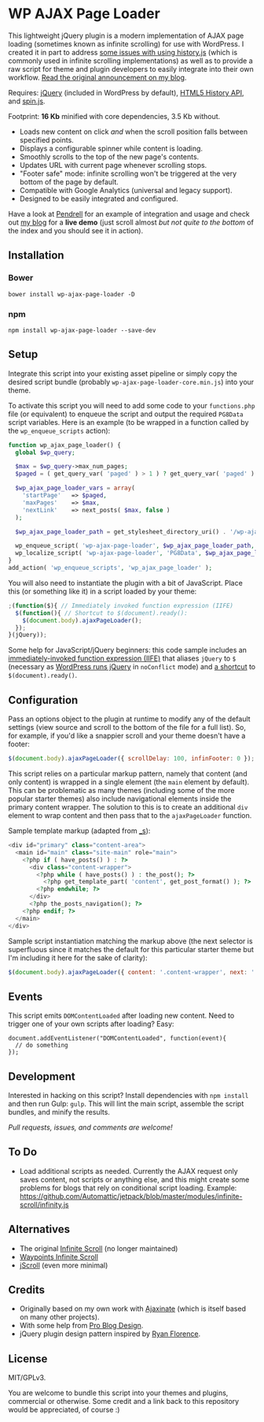 # WP AJAX Page Loader

This lightweight jQuery plugin is a modern implementation of AJAX page loading (sometimes known as infinite scrolling) for use with WordPress. I created it in part to address [some issues with using history.js](https://stackoverflow.com/questions/11230581/is-there-an-alternative-to-history-js) (which is commonly used in infinite scrolling implementations) as well as to provide a raw script for theme and plugin developers to easily integrate into their own workflow. [Read the original announcement on my blog](http://synapticism.com/dev/an-ajax-page-loading-script-for-wordpress/).

Requires: [jQuery](https://jquery.com/) (included in WordPress by default), [HTML5 History API](https://github.com/devote/HTML5-History-API), and [spin.js](https://github.com/fgnass/spin.js).

Footprint: **16 Kb** minified with core dependencies, 3.5 Kb without.

* Loads new content on click *and* when the scroll position falls between specified points.
* Displays a configurable spinner while content is loading.
* Smoothly scrolls to the top of the new page's contents.
* Updates URL with current page whenever scrolling stops.
* "Footer safe" mode: infinite scrolling won't be triggered at the very bottom of the page by default.
* Compatible with Google Analytics (universal and legacy support).
* Designed to be easily integrated and configured.

Have a look at [Pendrell](https://github.com/synapticism/pendrell) for an example of integration and usage and check out [my blog](http://synapticism.com) for a **live demo** (just scroll almost *but not quite to the bottom* of the index and you should see it in action).



## Installation

### Bower

`bower install wp-ajax-page-loader -D`

### npm

`npm install wp-ajax-page-loader --save-dev`



## Setup

Integrate this script into your existing asset pipeline or simply copy the desired script bundle (probably `wp-ajax-page-loader-core.min.js`) into your theme.

To activate this script you will need to add some code to your `functions.php` file (or equivalent) to enqueue the script and output the required `PG8Data` script variables. Here is an example (to be wrapped in a function called by the `wp_enqueue_scripts` action):

```php
function wp_ajax_page_loader() {
  global $wp_query;

  $max = $wp_query->max_num_pages;
  $paged = ( get_query_var( 'paged' ) > 1 ) ? get_query_var( 'paged' ) : 1;

  $wp_ajax_page_loader_vars = array(
    'startPage'   => $paged,
    'maxPages'    => $max,
    'nextLink'    => next_posts( $max, false )
  );

  $wp_ajax_page_loader_path = get_stylesheet_directory_uri() . '/wp-ajax-page-loader-core.min.js';

  wp_enqueue_script( 'wp-ajax-page-loader', $wp_ajax_page_loader_path, array( 'jquery' ), filemtime( $wp_ajax_page_loader_path ), true );
  wp_localize_script( 'wp-ajax-page-loader', 'PG8Data', $wp_ajax_page_loader_vars );
}
add_action( 'wp_enqueue_scripts', 'wp_ajax_page_loader' );
```

You will also need to instantiate the plugin with a bit of JavaScript. Place this (or something like it) in a script loaded by your theme:

```javascript
;(function($){ // Immediately invoked function expression (IIFE)
  $(function(){ // Shortcut to $(document).ready():
    $(document.body).ajaxPageLoader();
  });
}(jQuery));
```

Some help for JavaScript/jQuery beginners: this code sample includes an [immediately-invoked function expression (IIFE)](http://benalman.com/news/2010/11/immediately-invoked-function-expression/) that aliases `jQuery` to `$` (necessary as [WordPress runs jQuery](https://api.jquery.com/jquery.noconflict/) in `noConflict` mode) and [a shortcut](https://learn.jquery.com/using-jquery-core/document-ready/) to `$(document).ready()`.



## Configuration

Pass an options object to the plugin at runtime to modify any of the default settings (view source and scroll to the bottom of the file for a full list). So, for example, if you'd like a snappier scroll and your theme doesn't have a footer:

```javascript
$(document.body).ajaxPageLoader({ scrollDelay: 100, infinFooter: 0 });
```

This script relies on a particular markup pattern, namely that content (and only content) is wrapped in a single element (the `main` element by default). This can be problematic as many themes (including some of the more popular starter themes) also include navigational elements inside the primary content wrapper. The solution to this is to create an additional `div` element to wrap content and then pass that to the `ajaxPageLoader` function.

Sample template markup (adapted from [_s](https://github.com/Automattic/_s)):

```php
<div id="primary" class="content-area">
  <main id="main" class="site-main" role="main">
    <?php if ( have_posts() ) : ?>
      <div class="content-wrapper">
        <?php while ( have_posts() ) : the_post(); ?>
          <?php get_template_part( 'content', get_post_format() ); ?>
        <?php endwhile; ?>
      </div>
      <?php the_posts_navigation(); ?>
    <?php endif; ?>
  </main>
</div>
```

Sample script instantiation matching the markup above (the next selector is superfluous since it matches the default for this particular starter theme but I'm including it here for the sake of clarity):

```javascript
$(document.body).ajaxPageLoader({ content: '.content-wrapper', next: '.nav-next' });
```



## Events

This script emits `DOMContentLoaded` after loading new content. Need to trigger one of your own scripts after loading? Easy:

```
document.addEventListener("DOMContentLoaded", function(event){
  // do something
});
```



## Development

Interested in hacking on this script? Install dependencies with `npm install` and then run Gulp: `gulp`. This will lint the main script, assemble the script bundles, and minify the results.

*Pull requests, issues, and comments are welcome!*



## To Do

* Load additional scripts as needed. Currently the AJAX request only saves content, not scripts or anything else, and this might create some problems for blogs that rely on conditional script loading. Example: https://github.com/Automattic/jetpack/blob/master/modules/infinite-scroll/infinity.js



## Alternatives

* The original [Infinite Scroll](https://github.com/infinite-scroll/infinite-scroll) (no longer maintained)
* [Waypoints Infinite Scroll](http://imakewebthings.com/waypoints/shortcuts/infinite-scroll/)
* [jScroll](https://github.com/pklauzinski/jscroll) (even more minimal)



## Credits

* Originally based on my own work with [Ajaxinate](https://github.com/synapticism/ajaxinate) (which is itself based on many other projects).
* With some help from [Pro Blog Design](http://www.problogdesign.com/wordpress/load-next-wordpress-posts-with-ajax/).
* jQuery plugin design pattern inspired by [Ryan Florence](http://ryanflorence.com/authoring-jquery-plugins-with-object-oriented-javascript/).



## License

MIT/GPLv3.

You are welcome to bundle this script into your themes and plugins, commercial or otherwise. Some credit and a link back to this repository would be appreciated, of course :)
